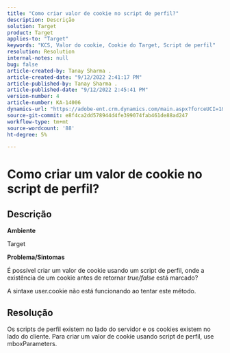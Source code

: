 ```yaml
---
title: "Como criar valor de cookie no script de perfil?"
description: Descrição
solution: Target
product: Target
applies-to: "Target"
keywords: "KCS, Valor do cookie, Cookie do Target, Script de perfil"
resolution: Resolution
internal-notes: null
bug: false
article-created-by: Tanay Sharma .
article-created-date: "9/12/2022 2:41:17 PM"
article-published-by: Tanay Sharma .
article-published-date: "9/12/2022 2:45:41 PM"
version-number: 4
article-number: KA-14006
dynamics-url: "https://adobe-ent.crm.dynamics.com/main.aspx?forceUCI=1&pagetype=entityrecord&etn=knowledgearticle&id=6c943bef-a832-ed11-9db1-002248086735"
source-git-commit: e8f4ca2dd578944d4fe399074fab461de88ad247
workflow-type: tm+mt
source-wordcount: '88'
ht-degree: 5%

---
```


# Como criar um valor de cookie no script de perfil?

## Descrição


<b>Ambiente</b>

Target



<b>Problema/Sintomas</b>

É possível criar um valor de cookie usando um script de perfil, onde a existência de um cookie antes de retornar *true/false* está marcado?

A sintaxe user.cookie não está funcionando ao tentar este método.


## Resolução


Os scripts de perfil existem no lado do servidor e os cookies existem no lado do cliente. Para criar um valor de cookie usando script de perfil, use mboxParameters.
